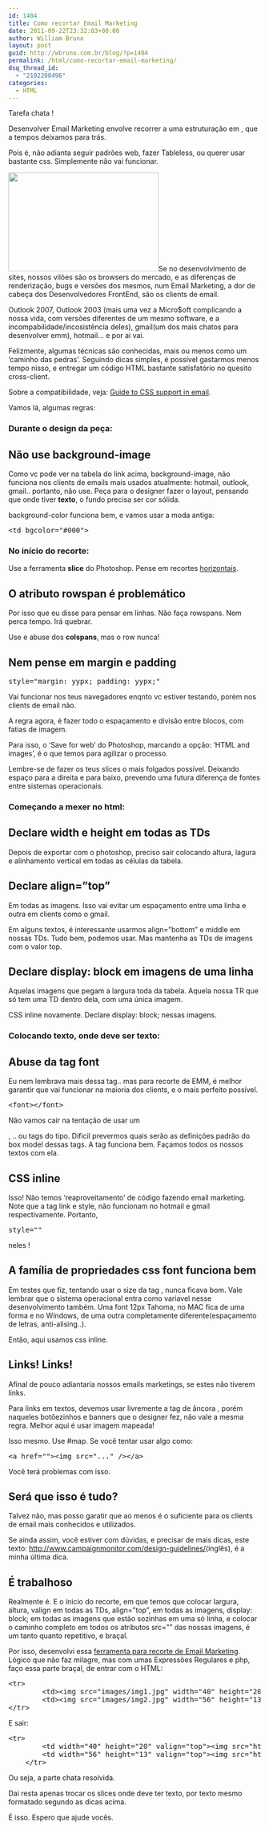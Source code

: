 ```yaml
---
id: 1404
title: Como recortar Email Marketing
date: 2011-09-22T23:32:03+00:00
author: William Bruno
layout: post
guid: http://wbruno.com.br/blog/?p=1404
permalink: /html/como-recortar-email-marketing/
dsq_thread_id:
  - "2102208496"
categories:
  - HTML
---
```

Tarefa chata !

Desenvolver Email Marketing envolve recorrer a uma estruturação em <table>, que a tempos deixamos para trás.

<!--more-->



Pois é, não adianta seguir padrões web, fazer Tableless, ou querer usar bastante css. Simplemente não vai funcionar.

[<img src="/wp-content/uploads/2011/09/clients-email-300x197.jpg" alt="" title="clients-email" width="300" height="197" class="alignleft size-medium wp-image-1405" srcset="/wp-content/uploads/2011/09/clients-email-300x197.jpg 300w, /wp-content/uploads/2011/09/clients-email.jpg 452w" sizes="(max-width: 300px) 100vw, 300px" />](/wp-content/uploads/2011/09/clients-email.jpg)Se no desenvolvimento de sites, nossos vilões são os browsers do mercado, e as diferenças de renderização, bugs e versões dos mesmos, num Email Marketing, a dor de cabeça dos Desenvolvedores FrontEnd, são os clients de email.

Outlook 2007, Outlook 2003 (mais uma vez a Micro$oft complicando a nossa vida, com versões diferentes de um mesmo software, e a incompabilidade/incosistência deles), gmail(um dos mais chatos para desenvolver emm), hotmail&#8230; e por ai vai.

Felizmente, algumas técnicas são conhecidas, mais ou menos como um &#8216;caminho das pedras&#8217;. Seguindo dicas simples, é possível gastarmos menos tempo nisso, e entregar um código HTML bastante satisfatório no quesito cross-client.

Sobre a compatibilidade, veja: <a href="http://www.campaignmonitor.com/css/" target="_blank">Guide to CSS support in email</a>.

Vamos lá, algumas regras:

### Durante o design da peça:

## Não use background-image

Como vc pode ver na tabela do link acima, background-image, não funciona nos clients de emails mais usados atualmente: hotmail, outlook, gmail.. portanto, não use. Peça para o designer fazer o layout, pensando que onde tiver **texto**, o fundo precisa ser cor sólida.

background-color funciona bem, e vamos usar a moda antiga:

<pre name="code" class="html">&lt;td bgcolor="#000"></pre>

### No início do recorte:

Use a ferramenta **slice** do Photoshop. Pense em recortes <u>horizontais</u>.

## O atributo rowspan é problemático

Por isso que eu disse para pensar em linhas. Não faça rowspans. Nem perca tempo. Irá quebrar.

Use e abuse dos **colspans**, mas o row nunca!

## Nem pense em margin e padding

<pre name="code" class="html">style="margin: yypx; padding: yypx;"</pre>

Vai funcionar nos teus navegadores enqnto vc estiver testando, porém nos clients de email não.

A regra agora, é fazer todo o espaçamento e divisão entre blocos, com fatias de imagem.

Para isso, o &#8216;Save for web&#8217; do Photoshop, marcando a opção: &#8216;HTML and images&#8217;, é o que temos para agilizar o processo.

Lembre-se de fazer os teus slices o mais folgados possível. Deixando espaço para a direita e para baixo, prevendo uma futura diferença de fontes entre sistemas operacionais.

### Começando a mexer no html:

## Declare width e height em todas as TDs

Depois de exportar com o photoshop, preciso sair colocando altura, lagura e alinhamento vertical em todas as células da tabela.

## Declare align=&#8221;top&#8221;

Em todas as imagens. Isso vai evitar um espaçamento entre uma linha e outra em clients como o gmail.

Em alguns textos, é interessante usarmos align=&#8221;bottom&#8221; e middle em nossas TDs. Tudo bem, podemos usar. Mas mantenha as TDs de imagens com o valor top.

## Declare display: block em imagens de uma linha

Aquelas imagens que pegam a largura toda da tabela. Aquela nossa TR que só tem uma TD dentro dela, com uma única imagem.

CSS inline novamente. Declare display: block; nessas imagens.

### Colocando texto, onde deve ser texto:

## Abuse da tag font

Eu nem lembrava mais dessa tag.. mas para recorte de EMM, é melhor garantir que vai funcionar na maioria dos clients, e o mais perfeito possível.

<pre name="code" class="html">&lt;font>&lt;/font></pre>

Não vamos cair na tentação de usar um <p>, <span>.. ou tags do tipo. Dificil prevermos quais serão as definições padrão do box model dessas tags. A tag <font> funciona bem. Façamos todos os nossos textos com ela.

## CSS inline

Isso! Não temos &#8216;reaproveitamento&#8217; de código fazendo email marketing. Note que a tag link e style, não funcionam no hotmail e gmail respectivamente. Portanto,

<pre name="code" class="html">style=""</pre>

neles !

## A família de propriedades css font funciona bem

Em testes que fiz, tentando usar o size da tag <font>, nunca ficava bom. Vale lembrar que o sistema operacional entra como variavel nesse desenvolvimento também. Uma font 12px Tahoma, no MAC fica de uma forma e no Windows, de uma outra completamente diferente(espaçamento de letras, anti-alising..).

Então, aqui usamos css inline.

## Links! Links!

Afinal de pouco adiantaria nossos emails marketings, se estes não tiverem links.

Para links em textos, devemos usar livremente a tag de âncora <a></a>, porém naqueles botõezinhos e banners que o designer fez, não vale a mesma regra. Melhor aqui é usar imagem mapeada!

Isso mesmo. Use #map. Se você tentar usar algo como:

<pre name="code" class="html">&lt;a href="">&lt;img src="..." />&lt;/a></pre>

Você terá problemas com isso.

## Será que isso é tudo?

Talvez não, mas posso garatir que ao menos é o suficiente para os clients de email mais conhecidos e utilizados.

Se ainda assim, você estiver com dúvidas, e precisar de mais dicas, este texto: <a href="http://www.campaignmonitor.com/design-guidelines/" target="_blank">http://www.campaignmonitor.com/design-guidelines/</a>(inglês), é a minha última dica.

## É trabalhoso

Realmente é. E o ínicio do recorte, em que temos que colocar largura, altura, valign em todas as TDs, align=&#8221;top&#8221;, em todas as imagens, display: block; em todas as imagens que estão sozinhas em uma só linha, e colocar o caminho completo em todos os atributos src=&#8221;&#8221; das nossas imagens, é um tanto quanto repetitivo, e braçal.

Por isso, desenvolvi essa <a href="http://wbruno.com.br/scripts/gerador_emm.php" target="_blank">ferramenta para recorte de Email Marketing</a>. Lógico que não faz milagre, mas com umas Expressões Regulares e php, faço essa parte braçal, de entrar com o HTML:

<pre name="code" class="html">&lt;tr>
    	&lt;td>&lt;img src="images/img1.jpg" width="40" height="20" alt="">&lt;/td>
    	&lt;td>&lt;img src="images/img2.jpg" width="56" height="13" alt="">&lt;/td>
&lt;/tr>
</pre>

E sair:

<pre name="code" class="html">&lt;tr>
    	&lt;td width="40" height="20" valign="top">&lt;img src="http://wbruno.com.br/images/img1.jpg" width="40" height="20" alt="" align="top">&lt;/td>
    	&lt;td width="56" height="13" valign="top">&lt;img src="http://wbruno.com.br/images/img2.jpg" width="56" height="13" alt="" align="top">&lt;/td>
	&lt;/tr>
</pre>

Ou seja, a parte chata resolvida.

Dai resta apenas trocar os slices onde deve ter texto, por texto mesmo formatado segundo as dicas acima.

É isso. Espero que ajude vocês.
